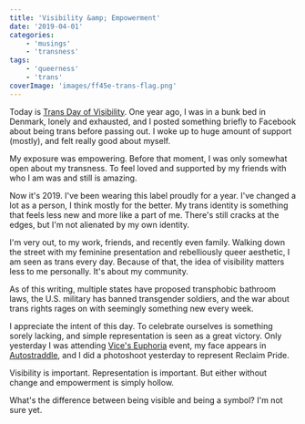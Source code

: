 ```yaml
---
title: 'Visibility &amp; Empowerment'
date: '2019-04-01'
categories:
    - 'musings'
    - 'transness'
tags:
    - 'queerness'
    - 'trans'
coverImage: 'images/ff45e-trans-flag.png'
---
```


Today is [Trans Day of Visibility](https://en.wikipedia.org/wiki/International_Transgender_Day_of_Visibility). One year ago, I was in a bunk bed in Denmark, lonely and exhausted, and I posted something briefly to Facebook about being trans before passing out. I woke up to huge amount of support (mostly), and felt really good about myself.

My exposure was empowering. Before that moment, I was only somewhat open about my transness. To feel loved and supported by my friends with who I am was and still is amazing.

Now it's 2019. I've been wearing this label proudly for a year. I've changed a lot as a person, I think mostly for the better. My trans identity is something that feels less new and more like a part of me. There's still cracks at the edges, but I'm not alienated by my own identity.

I'm very out, to my work, friends, and recently even family. Walking down the street with my feminine presentation and rebelliously queer aesthetic, I am seen as trans every day. Because of that, the idea of visibility matters less to me personally. It's about my community.

As of this writing, multiple states have proposed transphobic bathroom laws, the U.S. military has banned transgender soldiers, and the war about trans rights rages on with seemingly something new every week.

I appreciate the intent of this day. To celebrate ourselves is something sorely lacking, and simple representation is seen as a great victory. Only yesterday I was attending [Vice's Euphoria](https://broadly.vice.com/en_us/article/qvyq8p/transgender-non-binary-stock-photos-gender-spectrum-collection) event, my face appears in [Autostraddle](https://www.autostraddle.com/trans-day-of-visibility-an-autostraddle-community-photo-gallery/), and I did a photoshoot yesterday to represent Reclaim Pride.

Visibility is important. Representation is important. But either without change and empowerment is simply hollow.

What's the difference between being visible and being a symbol? I'm not sure yet.
